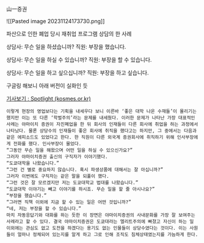 山一증권

![[Pasted image 20231124173730.png]]

파산으로 인한 폐업 당시 재취업 프로그램 상담의 한 사례

상담사: 무슨 일을 하셨습니까?
직원: 부장을 했습니다.

상담사: 무슨 일을 하실 수 있습니까?
직원: 부장을 할 수 있습니다.

상담사: 무슨 일을 하고 싶으십니까?
직원: 부장을 하고 싶습니다.

구글링 해보니 아래 버전이 실화인 듯

[기사보기 : Spotlight (kosmes.or.kr)](https://nara.kosmes.or.kr/newshome/mtnmain.php?mtnkey=articleview&mkey=todaylist&mkey2=45&aid=2530&bpage=360&stext=&smelink=1)
```ad-quote
이렇게 현장의 영업보다는 기획을 내세우다 보니 이른바 ‘좋은 대학 나온 수재들’이 몰리기는 했지만 이는 또 다른 ‘학벌주의’라는 문제를 내세웠다. 이러한 문제가 나타난 가장 대표적인 사례는 야마이치 증권이 자진폐업을 한 뒤 회사의 인재들이 다른 회사에 취업을 하는 과정에서 나타났다. 물론 상당수의 인재들이 좋은 회사에 취직을 했다고는 하지만, 그 중에서는 다음과 같은 에피소드도 있었다고 한다. 한 직원이 다른 외국계 증권회사에 취직하기 위해 인사부장에게 전화를 했다. 인사부장이 물었다.
“그동안 무슨 일을 해왔으며 어떤 일을 하실 수 있으신가요?”
그러자 야마이치증권 출신의 구직자가 이야기했다.
“도쿄대학을 나왔습니다.”
“그런 건 별로 중요하지 않습니다. 혹시 파생상품에 대해서는 잘 아십니까?”
그러자 이번에도 구직자는 같은 말을 되풀이 했다.
“그런 것은 잘 모르겠지만 저는 도쿄대학교 법대를 나왔습니다.”
“도쿄대학 이야기는 빼고 이야기를 하시죠. 무슨 일을 할 줄 아시나요?”
“부장을 했습니다.”
“그러면 직책 이외에 지금 할 수 있는 일은 어떤 것입니까?”
“네, 저는 부장을 할 수 있습니다.”
마치 자동응답기와 대화를 하는 듯한 이 장면은 야마이치증권의 사내문화를 가장 잘 보여주는 사례라고 할 수 있다. 결국 야마이치증권은 도쿄대라는 엘리트주의에 빠졌고 자신이 하는 일 이외에는 관심도 없고 도전을 하겠다는 용기도 없는 인물들이 상당수였다는 것이다. 이는 사원들이 얼마나 정체되어 있는지를 알게 하고 그로 인해 조직도 침체상태였는지를 가늠하게 한다.
```
